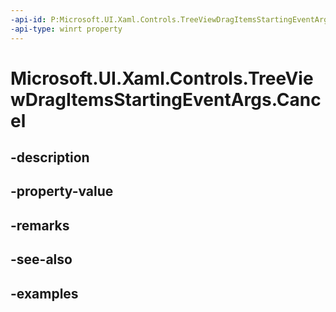 ```yaml
---
-api-id: P:Microsoft.UI.Xaml.Controls.TreeViewDragItemsStartingEventArgs.Cancel
-api-type: winrt property
---
```


<!-- Property syntax.
public bool Cancel { get;  set; }
-->

# Microsoft.UI.Xaml.Controls.TreeViewDragItemsStartingEventArgs.Cancel

## -description

## -property-value

## -remarks

## -see-also

## -examples


